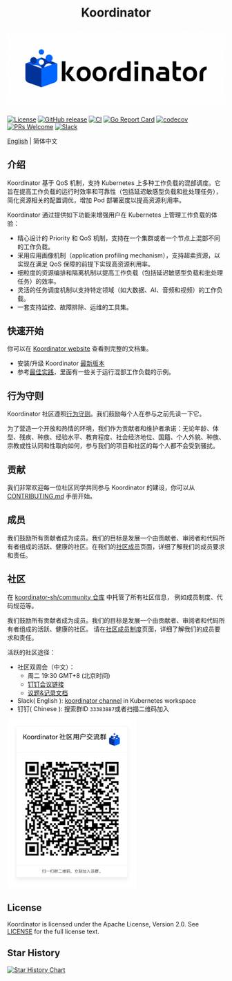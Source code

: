 <h1 align="center">
  <p align="center">Koordinator</p>
  <a href="https://koordinator.sh"><img src="https://github.com/koordinator-sh/koordinator/raw/main/docs/images/koordinator-logo.jpeg" alt="Koordinator"></a>
</h1>

[![License](https://img.shields.io/github/license/koordinator-sh/koordinator.svg?color=4EB1BA&style=flat-square)](https://opensource.org/licenses/Apache-2.0)
[![GitHub release](https://img.shields.io/github/v/release/koordinator-sh/koordinator.svg?style=flat-square)](https://github.com/koordinator-sh/koordinator/releases/latest)
[![CI](https://img.shields.io/github/workflow/status/koordinator-sh/koordinator/CI?label=CI&logo=github&style=flat-square)](https://github.com/koordinator-sh/koordinator/actions/workflows/ci.yaml)
[![Go Report Card](https://goreportcard.com/badge/github.com/koordinator-sh/koordinator?style=flat-square)](https://goreportcard.com/report/github.com/koordinator-sh/koordinator)
[![codecov](https://img.shields.io/codecov/c/github/koordinator-sh/koordinator?logo=codecov&style=flat-square)](https://codecov.io/github/koordinator-sh/koordinator)
[![PRs Welcome](https://badgen.net/badge/PRs/welcome/green?icon=https://api.iconify.design/octicon:git-pull-request.svg?color=white&style=flat-square)](CONTRIBUTING.md)
[![Slack](https://badgen.net/badge/slack/join/4A154B?icon=slack&style=flat-square)](https://join.slack.com/t/koordinator-sh/shared_invite/zt-1756qoub4-Cn4~esfdlfAPsD7cwO2NzA)


[English](./README.md) | 简体中文



## 介绍

Koordinator 基于 QoS 机制，支持 Kubernetes 上多种工作负载的混部调度。它旨在提高工作负载的运行时效率和可靠性（包括延迟敏感型负载和批处理任务），简化资源相关的配置调优，增加 Pod 部署密度以提高资源利用率。

Koordinator 通过提供如下功能来增强用户在 Kubernetes 上管理工作负载的体验：

- 精心设计的 Priority 和 QoS 机制，支持在一个集群或者一个节点上混部不同的工作负载。
- 采用应用画像机制（application profiling mechanism），支持超卖资源，以实现在满足 QoS 保障的前提下实现高资源利用率。
- 细粒度的资源编排和隔离机制以提高工作负载（包括延迟敏感型负载和批处理任务）的效率。
- 灵活的任务调度机制以支持特定领域（如大数据、AI、音频和视频）的工作负载。
- 一套支持监控、故障排除、运维的工具集。

## 快速开始

你可以在 [Koordinator website](https://koordinator.sh/docs) 查看到完整的文档集。

- 安装/升级 Koordinator [最新版本](https://koordinator.sh/docs/installation)
- 参考[最佳实践](https://koordinator.sh/docs/best-practices/colocation-of-spark-jobs)，里面有一些关于运行混部工作负载的示例。

## 行为守则

Koordinator 社区遵照[行为守则](CODE_OF_CONDUCT.md)。我们鼓励每个人在参与之前先读一下它。

为了营造一个开放和热情的环境，我们作为贡献者和维护者承诺：无论年龄、体型、残疾、种族、经验水平、教育程度、社会经济地位、国籍、个人外貌、种族、宗教或性认同和性取向如何，参与我们的项目和社区的每个人都不会受到骚扰。

## 贡献

我们非常欢迎每一位社区同学共同参与 Koordinator 的建设，你可以从 [CONTRIBUTING.md](CONTRIBUTING.md) 手册开始。

## 成员

我们鼓励所有贡献者成为成员。我们的目标是发展一个由贡献者、审阅者和代码所有者组成的活跃、健康的社区。在我们的[社区成员](https://github.com/koordinator-sh/community/blob/main/community-membership.md)页面，详细了解我们的成员要求和责任。

## 社区

在 [koordinator-sh/community 仓库](https://github.com/koordinator-sh/community) 中托管了所有社区信息， 例如成员制度、代码规范等。

我们鼓励所有贡献者成为成员。我们的目标是发展一个由贡献者、审阅者和代码所有者组成的活跃、健康的社区。
请在[社区成员制度](https://github.com/koordinator-sh/community/blob/main/community-membership.md)页面，详细了解我们的成员要求和责任。

活跃的社区途径：

- 社区双周会（中文）：
  - 周二 19:30 GMT+8 (北京时间)
  - [钉钉会议链接](https://meeting.dingtalk.com/j/cgTTojEI8Zy)
  - [议题&记录文档](https://shimo.im/docs/m4kMLdgO1LIma9qD)
- Slack( English ): [koordinator channel](https://kubernetes.slack.com/channels/koordinator) in Kubernetes workspace
- 钉钉( Chinese ): 搜索群ID `33383887`或者扫描二维码加入

<div>
  <img src="https://github.com/koordinator-sh/koordinator/raw/main/docs/images/dingtalk.png" width="300" alt="Dingtalk QRCode">
</div>

## License

Koordinator is licensed under the Apache License, Version 2.0. See [LICENSE](./LICENSE) for the full license text.

## Star History

[![Star History Chart](https://api.star-history.com/svg?repos=koordinator-sh/koordinator&type=Date)](https://star-history.com/#koordinator-sh/koordinator&Date)
